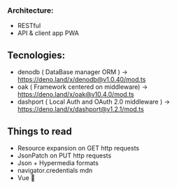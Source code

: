 
### Architecture:
- RESTful
- API & client app PWA

## Tecnologies:
- denodb    ( DataBase manager ORM )                -> https://deno.land/x/denodb@v1.0.40/mod.ts
- oak       ( Framework centered on middleware)     -> https://deno.land/x/oak@v10.4.0/mod.ts
- dashport  ( Local Auth and OAuth 2.0 middleware ) -> https://deno.land/x/dashport@v1.2.1/mod.ts

## Things to read
- Resource expansion on GET http requests
- JsonPatch on PUT http requests
- Json + Hypermedia formats
- navigator.credentials mdn
- Vue 🤔